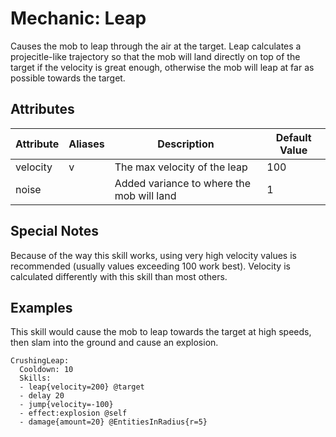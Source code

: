 Mechanic: Leap
==============

Causes the mob to leap through the air at the target. Leap calculates a
projecitle-like trajectory so that the mob will land directly on top of
the target if the velocity is great enough, otherwise the mob will leap
at far as possible towards the target.

Attributes
----------

| Attribute | Aliases | Description                               | Default Value |
|-----------|---------|-------------------------------------------|---------------|
| velocity  | v       | The max velocity of the leap              | 100           |
| noise     |         | Added variance to where the mob will land | 1             |

  

Special Notes
-------------

Because of the way this skill works, using very high velocity values is
recommended (usually values exceeding 100 work best). Velocity is
calculated differently with this skill than most others.

Examples
--------

This skill would cause the mob to leap towards the target at high
speeds, then slam into the ground and cause an explosion.

    CrushingLeap:
      Cooldown: 10
      Skills:
      - leap{velocity=200} @target
      - delay 20
      - jump{velocity=-100}
      - effect:explosion @self
      - damage{amount=20} @EntitiesInRadius{r=5}
